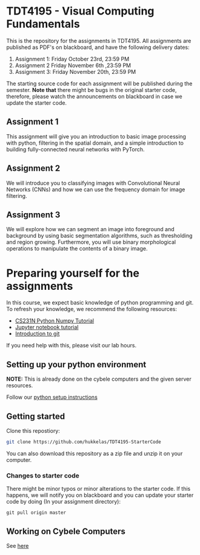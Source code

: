 # TDT4195 - Visual Computing Fundamentals

This is the repository for the assignments in TDT4195. All assignments are published as PDF's on blackboard, and have the following delivery dates:

1. Assignment 1: Friday October 23rd, 23:59 PM
2. Assignment 2 Friday November 6th ,23:59 PM
3. Assignment 3: Friday November 20th, 23:59 PM

The starting source code for each assignment will be published during the semester.
**Note that**  there might be bugs in the original starter code, therefore, please watch the announcements on blackboard in case we update the starter code.

## Assignment 1
This assignment will give you an introduction to basic image processing with python, filtering in the spatial domain, and a simple introduction to building fully-connected neural networks with PyTorch.


## Assignment 2
We will introduce you to classifying images with Convolutional Neural Networks (CNNs) and how we can use the frequency domain for image filtering.


## Assignment 3
We will explore how we can segment an image into foreground and background by using basic segmentation algorithms, such as thresholding and region growing.
Furthermore, you will use binary morphological operations to manipulate the contents of a binary image.




# Preparing yourself for the assignments
In this course, we expect basic knowledge of python programming and git. To refresh your knowledge, we recommend the following resources:

- [CS231N Python Numpy Tutorial](http://cs231n.github.io/python-numpy-tutorial/)
- [Jupyter notebook tutorial](http://cs231n.github.io/ipython-tutorial/)
- [Introduction to git](https://guides.github.com/introduction/git-handbook/)

If you need help with this, please visit our lab hours.


## Setting up your python environment

**NOTE:** This is already done on the cybele computers and the given server resources.

Follow our [python setup instructions](python_setup_instructions.md)


## Getting started

Clone this repostiory:

```bash
git clone https://github.com/hukkelas/TDT4195-StarterCode
```

You can also download this repository as a zip file and unzip it on your computer.


### Changes to starter code

There might be minor typos or minor alterations to the starter code. If this happens, we will notify you on blackboard and you can update your starter code by doing (In your assignment directory):

```
git pull origin master
```

## Working on Cybele Computers

See [here](working_on_cybele_computers.md)

